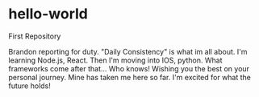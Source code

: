 # hello-world
First Repository

Brandon reporting for duty. "Daily Consistency" is what im all about. I'm learning Node.js, React. Then I'm moving into IOS, python. What frameworks come after that... Who knows! Wishing you the best on your personal journey. Mine has taken me here so far. I'm excited for what the future holds!
